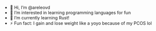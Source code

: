 - 👋 Hi, I’m @areleovd
- 👀 I’m interested in learning programming languages for fun
- 🌱 I’m currently learning Rust!
- ⚡ Fun fact: I gain and lose weight like a yoyo because of my PCOS lol

<!---
areleovd/areleovd is a ✨ special ✨ repository because its `README.md` (this file) appears on your GitHub profile.
You can click the Preview link to take a look at your changes.
--->
